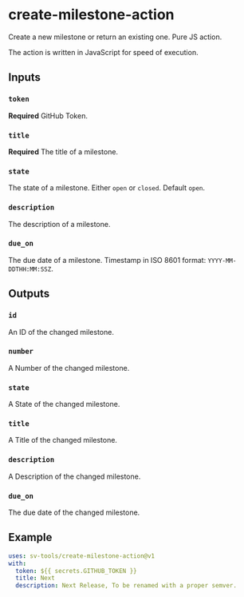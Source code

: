 # create-milestone-action
Create a new milestone or return an existing one. Pure JS action.

The action is written in JavaScript for speed of execution.

## Inputs

### `token`

**Required** GitHub Token.

### `title`

**Required** The title of a milestone.

### `state`

The state of a milestone. Either `open` or `closed`. Default `open`.

### `description`

The description of a milestone.

### `due_on`

The due date of a milestone. Timestamp in ISO 8601 format: `YYYY-MM-DDTHH:MM:SSZ`.


## Outputs

### `id`

An ID of the changed milestone.

### `number`

A Number of the changed milestone.

### `state`

A State of the changed milestone.

### `title`

A Title of the changed milestone.

### `description`

A Description of the changed milestone.

### `due_on`

The due date of the changed milestone.

## Example

```yaml
uses: sv-tools/create-milestone-action@v1
with:
  token: ${{ secrets.GITHUB_TOKEN }}
  title: Next
  description: Next Release, To be renamed with a proper semver.
```
